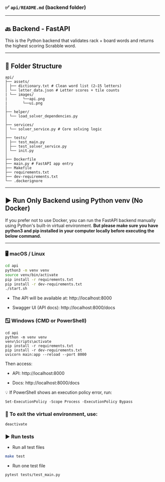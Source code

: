 ### ✅ `api/README.md` (backend folder)

---

## 🔙 Backend - FastAPI

This is the Python backend that validates rack + board words and returns the highest scoring Scrabble word.

---

## 📁 Folder Structure

```
api/
├── assets/
│ ├── dictionary.txt # Clean word list (2–15 letters)
│ └── letter_data.json # Letter scores + tile counts
| └── images/
|       └──api.png
|       └──ui.png
│
├── helper/
│ └── load_solver_dependencies.py
│
├── services/
│ └── solver_service.py # Core solving logic
│
├── tests/
│ ├── test_main.py
│ ├── test_solver_service.py
│ └── init.py
│
├── Dockerfile
├── main.py # FastAPI app entry
├── Makefile
├── requirements.txt
├── dev-requirements.txt
└── .dockerignore
```

---

## ▶️ Run Only Backend using Python venv (No Docker)

If you prefer not to use Docker, you can run the FastAPI backend manually using Python's built-in virtual environment. **But please make sure you have python3 and pip installed in your computer locally before executing the below command.**

---

### 🖥️ macOS / Linux

```bash
cd api
python3 -m venv venv
source venv/bin/activate
pip install -r requirements.txt
pip install -r dev-requirements.txt
./start.sh
```

- The API will be available at: http://localhost:8000

- Swagger UI (API docs): http://localhost:8000/docs

### 🪟 Windows (CMD or PowerShell)

```
cd api
python -m venv venv
venv\Scripts\activate
pip install -r requirements.txt
pip install -r dev-requirements.txt
uvicorn main:app --reload --port 8000
```

Then access:

- API: http://localhost:8000

- Docs: http://localhost:8000/docs

💡 If PowerShell shows an execution policy error, run:

```
Set-ExecutionPolicy -Scope Process -ExecutionPolicy Bypass
```

### 🚪 To exit the virtual environment, use:

```
deactivate
```

### ▶️ Run tests

- Run all test files

```bash
make test
```

- Run one test file

```
pytest tests/test_main.py
```
